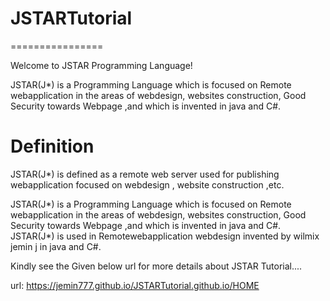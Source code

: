 # JSTARTutorial
================

Welcome to JSTAR Programming Language!

JSTAR(J*) is a Programming Language which is focused on Remote webapplication in the areas of webdesign, websites construction,
 Good Security towards Webpage ,and which is invented in java and C#.

Definition
===========

 JSTAR(J*) is defined as a remote web server used for publishing webapplication focused on webdesign , website construction ,etc. 
 
 JSTAR(J*) is a Programming Language which is focused on Remote webapplication in the areas of webdesign, websites construction,
 Good Security towards Webpage ,and which is invented in java and C#.
 JSTAR(J*) is used in Remotewebapplication webdesign invented by wilmix jemin j in java and C#.


Kindly  see   the  Given below   url  for   more  details   about  JSTAR Tutorial....

url: https://jemin777.github.io/JSTARTutorial.github.io/HOME
